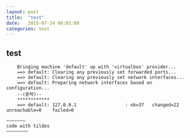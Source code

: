```yaml
---
layout: post
title:  "test"
date:   2015-07-24 08:01:00
categories: test
---
```


## test

        Bringing machine 'default' up with 'virtualbox' provider...
        ==> default: Clearing any previously set forwarded ports...
        ==> default: Clearing any previously set network interfaces...
        ==> default: Preparing network interfaces based on configuration...
        --(중략)--
        ************
        ==> default: 127.0.0.1                  : ok=37   changed=22   unreachable=0    failed=0

~~~~~~~~~~~~
~~~~~~~
code with tildes
~~~~~~~~
~~~~~~~~~~~~~~~~~~